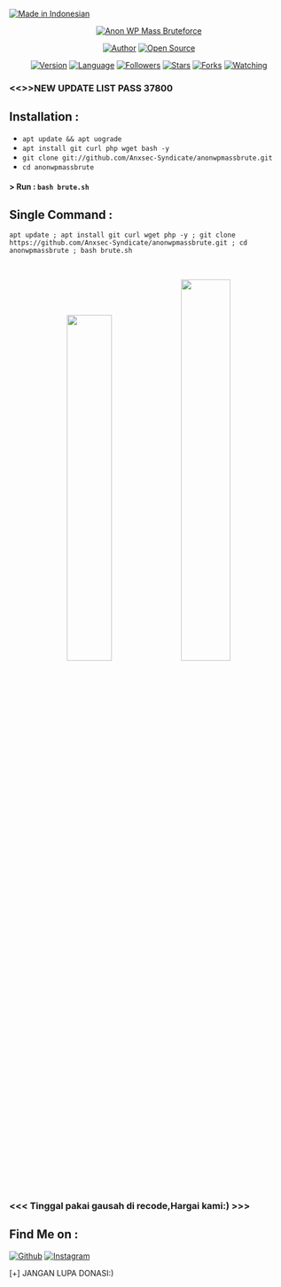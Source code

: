 <p align="left">
<a href="#"><img title="Made in Indonesian" src="https://img.shields.io/badge/MADE%20IN-INDONESIAN-red?colorA=%23ff0000&colorB=%23017e40&style=for-the-badge"></a>
</p>
<p align="center">
<a href="#"><img title="Anon WP Mass Bruteforce" src="https://i.ibb.co/Xk5YPJ1/20201217-135647.jpg"></a>
</p>
<p align="center">
<a href="https://github.com/Anxsec-Syndicate"><img title="Author" src="https://img.shields.io/badge/Author-AnXsec--Syndicate-red.svg?style=for-the-badge&logo=github"></a>
<a href="#"><img title="Open Source" src="https://img.shields.io/badge/Open%20Source-%E2%9D%A4-green?style=for-the-badge"></a>
</p>
<p align="center">
<a href="#"><img title="Version" src="https://img.shields.io/badge/Version-2.0-green.svg?style=flat-square"></a>
<a href="#"><img title="Language" src="https://badges.frapsoft.com/bash/v1/bash.png?v=103"></a>
<a href="https://github.com/Anxsec-Syndicate/followers"><img title="Followers" src="https://img.shields.io/github/followers/Anxsec-Syndicate?color=blue&style=flat-square"></a>
<a href="https://github.com/Anxsec-Syndicate/anonwpmassbrute/stargazers/"><img title="Stars" src="https://img.shields.io/github/stars/Anxsec-Syndicate/anonwpmassbrute?color=red&style=flat-square"></a>
<a href="https://github.com/Anxsec-Syndicate/anonwpmassbrute/network/members"><img title="Forks" src="https://img.shields.io/github/forks/Anxsec-Syndicate/anonwpmassbrute?color=red&style=flat-square"></a>
<a href="https://github.com/Anxsec-Syndicate/anonwpmassbrute/watchers"><img title="Watching" src="https://img.shields.io/github/watchers/Anxsec-Syndicate/anonwpmassbrute?label=Watchers&color=blue&style=flat-square"></a>
</p>

### <<>>NEW UPDATE LIST PASS 37800

## Installation :

* `apt update && apt uograde`
* `apt install git curl php wget bash -y`
* `git clone git://github.com/Anxsec-Syndicate/anonwpmassbrute.git`
* `cd anonwpmassbrute`
#### > Run : `bash brute.sh`

## Single Command :
```
apt update ; apt install git curl wget php -y ; git clone https://github.com/Anxsec-Syndicate/anonwpmassbrute.git ; cd anonwpmassbrute ; bash brute.sh
```
<br>
<p align="center">
<img width="40%" src="https://i.ibb.co/4JZfFJc/20201217-142527.jpg"/>
<img width="42%" src="https://i.ibb.co/zVWrq68/20201217-142534.jpg"/>
</p>

### <<< Tinggal pakai gausah di recode,Hargai kami:) >>>

## Find Me on :
[![Github](https://img.shields.io/badge/Github-ANXSEC--SYNDICATE-green?style=for-the-badge&logo=github)](https://github.com/Anxsec-Syndicate)
[![Instagram](https://img.shields.io/badge/IG-%40anxsecsyndicate-red?style=for-the-badge&logo=instagram)](https://www.instagram.com/anxsecsyndicate)

[+] JANGAN LUPA DONASI:)
